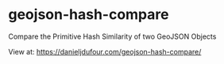 # geojson-hash-compare
Compare the Primitive Hash Similarity of two GeoJSON Objects

View at:
https://danieljdufour.com/geojson-hash-compare/

